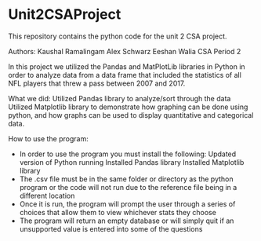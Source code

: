 # Unit2CSAProject
This repository contains the python code for the unit 2 CSA project.

Authors:
Kaushal Ramalingam
Alex Schwarz
Eeshan Walia
CSA Period 2

In this project we utilized the Pandas and MatPlotLib libraries in Python in
order to analyze data from a data frame that included the statistics of all NFL
players that threw a pass between 2007 and 2017.

What we did:
  Utilized Pandas library to analyze/sort through the data
  Utilized Matplotlib library to demonstrate how graphing can be done using
  python, and how graphs can be used to display quantitative and categorical
  data.

How to use the program:
  - In order to use the program you must install the following:
      Updated version of Python running
      Installed Pandas library
      Installed Matplotlib library
  - The .csv file must be in the same folder or directory as the python program
    or the code will not run due to the reference file being in a different
    location
  - Once it is run, the program will prompt the user through a series of choices
    that allow them to view whichever stats they choose
  - The program will return an empty database or will simply quit if an
    unsupported value is entered into some of the questions
